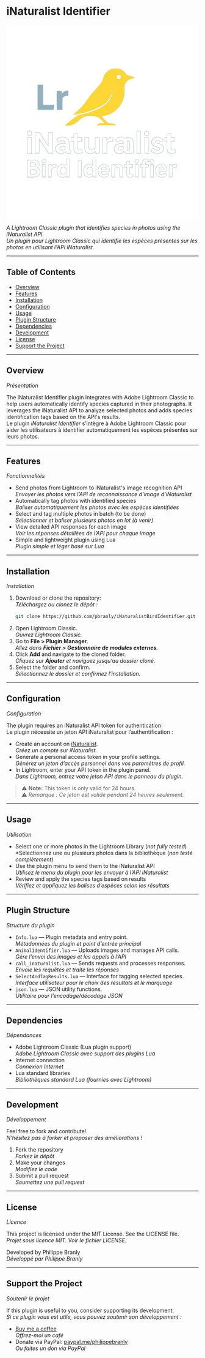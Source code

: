# iNaturalist Identifier

![iNaturalist Identifier screenshot](logo.png)

*A Lightroom Classic plugin that identifies species in photos using the iNaturalist API.*  
*Un plugin pour Lightroom Classic qui identifie les espèces présentes sur les photos en utilisant l'API iNaturalist.*

---

## Table of Contents

- [Overview](#overview)  
- [Features](#features)  
- [Installation](#installation)  
- [Configuration](#configuration)  
- [Usage](#usage)  
- [Plugin Structure](#plugin-structure)  
- [Dependencies](#dependencies)  
- [Development](#development)  
- [License](#license)  
- [Support the Project](#support-the-project)

---

## Overview  
*Présentation*

The iNaturalist Identifier plugin integrates with Adobe Lightroom Classic to help users automatically identify species captured in their photographs. It leverages the iNaturalist API to analyze selected photos and adds species identification tags based on the API's results.  
Le plugin *iNaturalist Identifier* s’intègre à Adobe Lightroom Classic pour aider les utilisateurs à identifier automatiquement les espèces présentes sur leurs photos.

---

## Features  
*Fonctionnalités*

- Send photos from Lightroom to iNaturalist's image recognition API  
  *Envoyer les photos vers l’API de reconnaissance d’image d’iNaturalist*
- Automatically tag photos with identified species  
  *Baliser automatiquement les photos avec les espèces identifiées*
- Select and tag multiple photos in batch (to be done)  
  *Sélectionner et baliser plusieurs photos en lot (à venir)*
- View detailed API responses for each image  
  *Voir les réponses détaillées de l’API pour chaque image*
- Simple and lightweight plugin using Lua  
  *Plugin simple et léger basé sur Lua*

---

## Installation  
*Installation*

1. Download or clone the repository:  
   *Téléchargez ou clonez le dépôt :*
   ```bash
   git clone https://github.com/pbranly/iNaturalistBirdIdentifier.git
   ```
2. Open Lightroom Classic.  
   *Ouvrez Lightroom Classic.*
3. Go to **File > Plugin Manager**.  
   *Allez dans **Fichier > Gestionnaire de modules externes**.*
4. Click **Add** and navigate to the cloned folder.  
   *Cliquez sur **Ajouter** et naviguez jusqu’au dossier cloné.*
5. Select the folder and confirm.  
   *Sélectionnez le dossier et confirmez l’installation.*

---

## Configuration  
*Configuration*

The plugin requires an iNaturalist API token for authentication:  
Le plugin nécessite un jeton API iNaturalist pour l’authentification :

- Create an account on [iNaturalist](https://www.inaturalist.org).  
  *Créez un compte sur iNaturalist.*
- Generate a personal access token in your profile settings.  
  *Générez un jeton d’accès personnel dans vos paramètres de profil.*
- In Lightroom, enter your API token in the plugin panel.  
  *Dans Lightroom, entrez votre jeton API dans le panneau du plugin.*

> ⚠️ **Note:** This token is only valid for 24 hours.  
> ⚠️ *Remarque : Ce jeton est valide pendant 24 heures seulement.*

---

## Usage  
*Utilisation*

- Select one or more photos in the Lightroom Library (*not fully tested*)  
  *Sélectionnez une ou plusieurs photos dans la bibliothèque (*non testé complètement)*
- Use the plugin menu to send them to the iNaturalist API  
  *Utilisez le menu du plugin pour les envoyer à l’API iNaturalist*
- Review and apply the species tags based on results  
  *Vérifiez et appliquez les balises d’espèces selon les résultats*

---

## Plugin Structure  
*Structure du plugin*

- `Info.lua` — Plugin metadata and entry point.  
  *Métadonnées du plugin et point d’entrée principal*
- `AnimalIdentifier.lua` — Uploads images and manages API calls.  
  *Gère l’envoi des images et les appels à l’API*
- `call_inaturalist.lua` — Sends requests and processes responses.  
  *Envoie les requêtes et traite les réponses*
- `SelectAndTagResults.lua` — Interface for tagging selected species.  
  *Interface utilisateur pour le choix des résultats et le marquage*
- `json.lua` — JSON utility functions.  
  *Utilitaire pour l’encodage/décodage JSON*

---

## Dependencies  
*Dépendances*

- Adobe Lightroom Classic (Lua plugin support)  
  *Adobe Lightroom Classic avec support des plugins Lua*
- Internet connection  
  *Connexion Internet*
- Lua standard libraries  
  *Bibliothèques standard Lua (fournies avec Lightroom)*

---

## Development  
*Développement*

Feel free to fork and contribute!  
*N’hésitez pas à forker et proposer des améliorations !*

1. Fork the repository  
   *Forkez le dépôt*
2. Make your changes  
   *Modifiez le code*
3. Submit a pull request  
   *Soumettez une pull request*

---

## License  
*Licence*

This project is licensed under the MIT License. See the LICENSE file.  
*Projet sous licence MIT. Voir le fichier LICENSE.*

Developed by Philippe Branly  
*Développé par Philippe Branly*

---

## Support the Project  
*Soutenir le projet*

If this plugin is useful to you, consider supporting its development:  
*Si ce plugin vous est utile, vous pouvez soutenir son développement :*

- [Buy me a coffee](https://www.buymeacoffee.com/philippebro)  
  *Offrez-moi un café*
- Donate via PayPal: [paypal.me/philippebranly](https://www.paypal.me/philippebranly)  
  *Ou faites un don via PayPal*  


